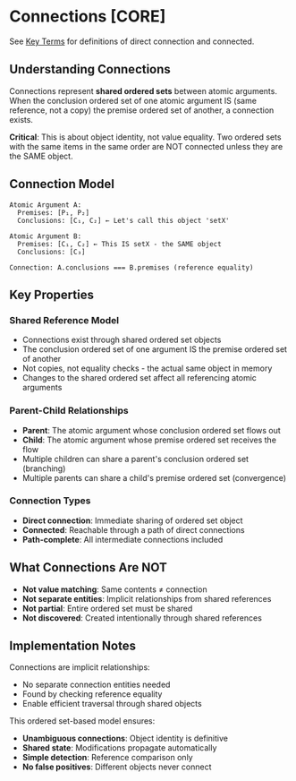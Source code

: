 # Connections [CORE]

See [Key Terms](./key-terms.md#connections) for definitions of direct connection and connected.

## Understanding Connections

Connections represent **shared ordered sets** between atomic arguments. When the conclusion ordered set of one atomic argument IS (same reference, not a copy) the premise ordered set of another, a connection exists.

**Critical**: This is about object identity, not value equality. Two ordered sets with the same items in the same order are NOT connected unless they are the SAME object.

## Connection Model

```
Atomic Argument A:
  Premises: [P₁, P₂]
  Conclusions: [C₁, C₂] ← Let's call this object 'setX'

Atomic Argument B:
  Premises: [C₁, C₂] ← This IS setX - the SAME object
  Conclusions: [C₃]

Connection: A.conclusions === B.premises (reference equality)
```

## Key Properties

### Shared Reference Model
- Connections exist through shared ordered set objects
- The conclusion ordered set of one argument IS the premise ordered set of another
- Not copies, not equality checks - the actual same object in memory
- Changes to the shared ordered set affect all referencing atomic arguments

### Parent-Child Relationships
- **Parent**: The atomic argument whose conclusion ordered set flows out
- **Child**: The atomic argument whose premise ordered set receives the flow
- Multiple children can share a parent's conclusion ordered set (branching)
- Multiple parents can share a child's premise ordered set (convergence)

### Connection Types
- **Direct connection**: Immediate sharing of ordered set object
- **Connected**: Reachable through a path of direct connections
- **Path-complete**: All intermediate connections included

## What Connections Are NOT

- **Not value matching**: Same contents ≠ connection
- **Not separate entities**: Implicit relationships from shared references
- **Not partial**: Entire ordered set must be shared
- **Not discovered**: Created intentionally through shared references

## Implementation Notes

Connections are implicit relationships:
- No separate connection entities needed
- Found by checking reference equality
- Enable efficient traversal through shared objects

This ordered set-based model ensures:
- **Unambiguous connections**: Object identity is definitive
- **Shared state**: Modifications propagate automatically
- **Simple detection**: Reference comparison only
- **No false positives**: Different objects never connect